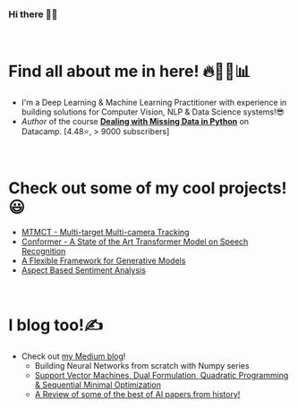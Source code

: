 ### Hi there 👋🍻

<br>

# Find all about me in here! 🔥👨‍💻📊

- I'm a Deep Learning & Machine Learning Practitioner with experience in building solutions for Computer Vision, NLP & Data Science systems!😎
- *Author* of the course **[Dealing with Missing Data in Python](https://www.datacamp.com/courses/dealing-with-missing-data-in-python)** on Datacamp. [4.48⭐, > 9000 subscribers]

<br>

# Check out some of my cool projects!😃
- [MTMCT - Multi-target Multi-camera Tracking](https://github.com/SurajDonthi/MTMCT-Person-Re-Identification)
- [Conformer - A State of the Art Transformer Model on Speech Recognition](https://github.com/SurajDonthi/Conformer)
- [A Flexible Framework for Generative Models](https://github.com/SurajDonthi/GAN-Models)
- [Aspect Based Sentiment Analysis](https://github.com/SurajDonthi/AspectBasedSentimentAnalysis)
<!-- - [End-to-End Learning for Self-Driving Cars](https://github.com/SurajDonthi/End-to-End-Model-for-Self-Driving-Cars) [3d Model](Updating ...) -->

<br>

# I blog too!✍

- Check out [my Medium blog](https://medium.com/@surajdonthi95)!
  - Building Neural Networks from scratch with Numpy series
  - [Support Vector Machines, Dual Formulation, Quadratic Programming & Sequential Minimal Optimization](https://towardsdatascience.com/support-vector-machines-dual-formulation-quadratic-programming-sequential-minimal-optimization-57f4387ce4dd?source=your_stories_page-------------------------------------)
  - [A Review of some of the best of AI papers from history!](https://github.com/SurajDonthi/A-Review-of-AI-Classics)
  
